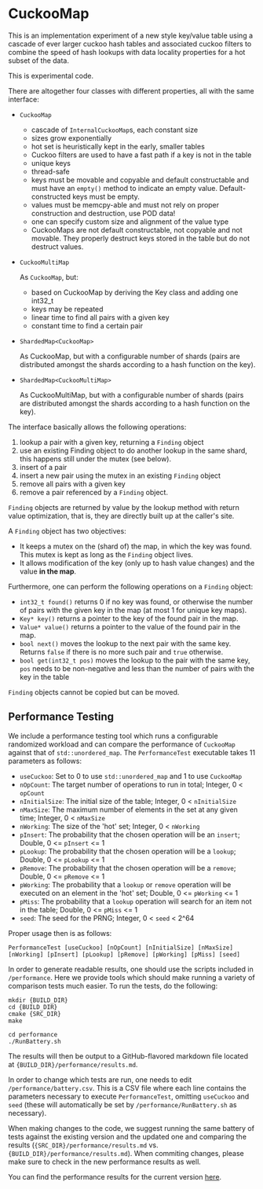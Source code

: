 CuckooMap
=========

This is an implementation experiment of a new style key/value table using
a cascade of ever larger cuckoo hash tables and associated cuckoo filters to
combine the speed of hash lookups with data locality properties for a hot
subset of the data.

This is experimental code.

There are altogether four classes with different properties, all with
the same interface:

  - `CuckooMap`

      - cascade of `InternalCuckooMap`s, each constant size
      - sizes grow exponentially
      - hot set is heuristically kept in the early, smaller tables
      - Cuckoo filters are used to have a fast path if a key is not in
        the table
      - unique keys
      - thread-safe
      - keys must be movable and copyable and default constructable and
        must have an `empty()` method to indicate an empty value.
        Default-constructed keys must be empty.
      - values must be memcpy-able and must not rely on proper
        construction and destruction, use POD data!
      - one can specify custom size and alignment of the value type
      - CuckooMaps are not default constructable, not copyable and not
        movable. They properly destruct keys stored in the table but do
        not destruct values.

  - `CuckooMultiMap`

    As `CuckooMap`, but:

      - based on CuckooMap by deriving the Key class and adding one int32_t
      - keys may be repeated
      - linear time to find all pairs with a given key
      - constant time to find a certain pair

  - `ShardedMap<CuckooMap>`

    As CuckooMap, but with a configurable number of shards (pairs are
    distributed amongst the shards according to a hash function on the key).

  - `ShardedMap<CuckooMultiMap>`

    As CuckooMultiMap, but with a configurable number of shards (pairs are
    distributed amongst the shards according to a hash function on the key).

The interface basically allows the following operations:

  1. lookup a pair with a given key, returning a `Finding` object
  2. use an existing Finding object to do another lookup in the same shard,
     this happens still under the mutex (see below).
  3. insert of a pair
  4. insert a new pair using the mutex in an existing `Finding` object
  5. remove all pairs with a given key
  6. remove a pair referenced by a `Finding` object.

`Finding` objects are returned by value by the lookup method with return
value optimization, that is, they are directly built up at the caller's
site.

A `Finding` object has two objectives:

  - It keeps a mutex on the (shard of) the map, in which the key was
    found. This mutex is kept as long as the `Finding` object lives.
  - It allows modification of the key (only up to hash value changes)
    and the value **in the map**.

Furthermore, one can perform the following operations on a `Finding`
object:

  - `int32_t found()` returns 0 if no key was found, or otherwise the
    number of pairs with the given key in the map (at most 1 for unique
    key maps).
  - `Key* key()` returns a pointer to the key of the found pair in the map.
  - `Value* value()` returns a pointer to the value of the found pair in
    the map.
  - `bool next()` moves the lookup to the next pair with the same key.
    Returns `false` if there is no more such pair and `true` otherwise.
  - `bool get(int32_t pos)` moves the lookup to the pair with the same key,
    `pos` needs to be non-negative and less than the number of pairs
    with the key in the table

`Finding` objects cannot be copied but can be moved.

Performance Testing
-------------------

We include a performance testing tool which runs a configurable randomized workload and can compare the performance of `CuckooMap` against that of `std::unordered_map`. The `PerformanceTest` executable takes 11 parameters as follows:

  - `useCuckoo`: Set to 0 to use `std::unordered_map` and 1 to use `CuckooMap`
  - `nOpCount`: The target number of operations to run in total; Integer, 0 < `opCount`
  - `nInitialSize`: The initial size of the table; Integer, 0 < `nInitialSize`
  - `nMaxSize`: The maximum number of elements in the set at any given time; Integer, 0 < `nMaxSize`
  - `nWorking`: The size of the 'hot' set; Integer, 0 < `nWorking`
  - `pInsert`: The probability that the chosen operation will be an `insert`; Double, 0 <= `pInsert` <= 1
  - `pLookup`: The probability that the chosen operation will be a `lookup`; Double, 0 <= `pLookup` <= 1
  - `pRemove`: The probability that the chosen operation will be a `remove`; Double, 0 <= `pRemove` <= 1
  - `pWorking`: The probability that a `lookup` or `remove` operation will be executed on an element in the 'hot' set; Double, 0 <= `pWorking` <= 1
  - `pMiss`: The probability that a `lookup` operation will search for an item not in the table; Double, 0 <= `pMiss` <= 1
  - `seed`: The seed for the PRNG; Integer, 0 < `seed` < 2^64

Proper usage then is as follows:
```
PerformanceTest [useCuckoo] [nOpCount] [nInitialSize] [nMaxSize] [nWorking] [pInsert] [pLookup] [pRemove] [pWorking] [pMiss] [seed]
```  

In order to generate readable results, one should use the scripts included in `/performance`. Here we provide tools which should make running a variety of comparison tests much easier. To run the tests, do the following:
```
mkdir {BUILD_DIR}
cd {BUILD_DIR}
cmake {SRC_DIR}
make

cd performance
./RunBattery.sh
```
The results will then be output to a GitHub-flavored markdown file located at `{BUILD_DIR}/performance/results.md`.

In order to change which tests are run, one needs to edit `/performance/battery.csv`. This is a CSV file where each line contains the parameters necessary to execute `PerformanceTest`, omitting `useCuckoo` and `seed` (these will automatically be set by `/performance/RunBattery.sh` as necessary).

When making changes to the code, we suggest running the same battery of tests against the existing version and the updated one and comparing the results (`{SRC_DIR}/performance/results.md` vs. `{BUILD_DIR}/performance/results.md`). When commiting changes, please make sure to check in the new performance results as well.

You can find the performance results for the current version [here](performance/results.md).
